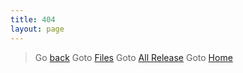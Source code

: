 ```yaml
---
title: 404
layout: page
---
```


> Go [back]({{site.baseurl}}/files)
> Goto [Files]({{site.baseurl}}/files)
> Goto [All Release](https://github.com/koumaza/android/release)
> Goto [Home]({{site.baseurl}})
